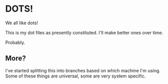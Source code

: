 # DOTS!

We all like dots!

This is my dot files as presently constituted. I'll make better ones over time.

Probably. 

## More?

I've started splitting this into branches based on which machine I'm using. Some of these things are universal, some are very system specific.
